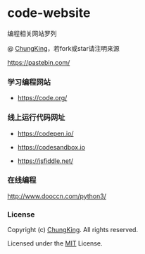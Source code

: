 # code-website
编程相关网站罗列

@ [ChungKing](https://github.com/HuangCongQing/code-website)，若fork或star请注明来源

https://pastebin.com/


### 学习编程网站

* https://code.org/

### 线上运行代码网址

* https://codepen.io/

* https://codesandbox.io

* https://jsfiddle.net/


### 在线编程
http://www.dooccn.com/python3/

### License

Copyright (c) [ChungKing](https://github.com/HuangCongQing/code-website). All rights reserved.

Licensed under the [MIT](./LICENSE) License.





